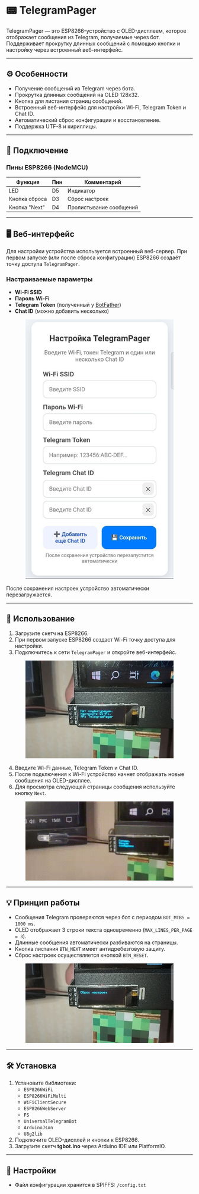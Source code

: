 # 📟 TelegramPager

TelegramPager — это ESP8266-устройство с OLED-дисплеем, которое отображает сообщения из Telegram, получаемые через бот. Поддерживает прокрутку длинных сообщений с помощью кнопки и настройку через встроенный веб-интерфейс.

---

## ⚙ Особенности

- Получение сообщений из Telegram через бота.
- Прокрутка длинных сообщений на OLED 128x32.
- Кнопка для листания страниц сообщений.
- Встроенный веб-интерфейс для настройки Wi-Fi, Telegram Token и Chat ID.
- Автоматический сброс конфигурации и восстановление.
- Поддержка UTF-8 и кириллицы.

---

## 📌 Подключение

### Пины ESP8266 (NodeMCU)
| Функция             | Пин | Комментарий                  |
|--------------------|-----|------------------------------|
| LED                 | D5  | Индикатор                   |
| Кнопка сброса       | D3  | Сброс настроек              |
| Кнопка "Next"  | D4  | Пролистывание сообщений          |

---

## 🖥 Веб-интерфейс

Для настройки устройства используется встроенный веб-сервер. При первом запуске (или после сброса конфигурации) ESP8266 создаёт точку доступа `TelegramPager`.

### Настраиваемые параметры
- **Wi-Fi SSID**
- **Пароль Wi-Fi**
- **Telegram Token** (полученный у [BotFather](https://t.me/BotFather))
- **Chat ID** (можно добавить несколько)

<div align="center">
  <img src="2.jpg" width="400"/>
</div>

После сохранения настроек устройство автоматически перезагружается.

---

## 📖 Использование

1. Загрузите скетч на ESP8266.
2. При первом запуске ESP8266 создаст Wi-Fi точку доступа для настройки.
3. Подключитесь к сети `TelegramPager` и откройте веб-интерфейс.

<div align="center">
  <img src="4.jpg" width="400"/>
</div>

4. Введите Wi-Fi данные, Telegram Token и Chat ID.
5. После подключения к Wi-Fi устройство начнет отображать новые сообщения на OLED-дисплее.
6. Для просмотра следующей страницы сообщения используйте кнопку `Next`.

<div align="center">
  <img src="1.gif" width="400"/>
</div>

---

## 💡 Принцип работы

- Сообщения Telegram проверяются через бот с периодом `BOT_MTBS = 1000 ms`.
- OLED отображает 3 строки текста одновременно (`MAX_LINES_PER_PAGE = 3`).
- Длинные сообщения автоматически разбиваются на страницы.
- Кнопка листания `BTN_NEXT` имеет антидребезговую защиту.
- Сброс настроек осуществляется кнопкой `BTN_RESET`.
<div align="center">
  <img src="3.jpg" width="400"/>
</div>

---

## 🛠 Установка

1. Установите библиотеки:
   - `ESP8266WiFi`
   - `ESP8266WiFiMulti`
   - `WiFiClientSecure`
   - `ESP8266WebServer`
   - `FS`
   - `UniversalTelegramBot`
   - `ArduinoJson`
   - `U8g2lib`
2. Подключите OLED-дисплей и кнопки к ESP8266.
3. Загрузите скетч **tgbot.ino** через Arduino IDE или PlatformIO.

---

## 🔧 Настройки

- Файл конфигурации хранится в SPIFFS: `/config.txt`
